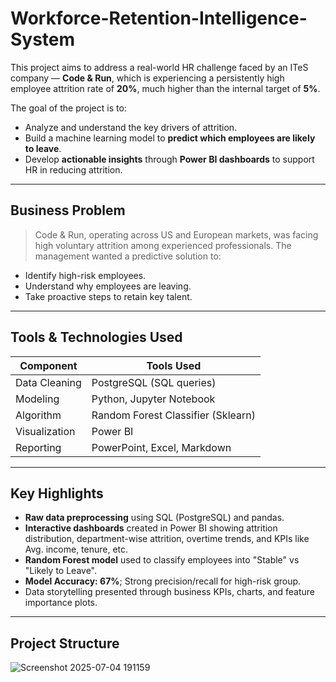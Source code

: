# Workforce-Retention-Intelligence-System
This project aims to address a real-world HR challenge faced by an ITeS company — **Code & Run**, which is experiencing a persistently high employee attrition rate of **20%**, much higher than the internal target of **5%**.

The goal of the project is to:
- Analyze and understand the key drivers of attrition.
- Build a machine learning model to **predict which employees are likely to leave**.
- Develop **actionable insights** through **Power BI dashboards** to support HR in reducing attrition.

---

##  Business Problem

> Code & Run, operating across US and European markets, was facing high voluntary attrition among experienced professionals. The management wanted a predictive solution to:
- Identify high-risk employees.
- Understand why employees are leaving.
- Take proactive steps to retain key talent.

---

##  Tools & Technologies Used

| Component        | Tools Used                         |
|------------------|------------------------------------|
| Data Cleaning    | PostgreSQL (SQL queries)           |
| Modeling         | Python, Jupyter Notebook           |
| Algorithm        | Random Forest Classifier (Sklearn) |
| Visualization    | Power BI                           |
| Reporting        | PowerPoint, Excel, Markdown        |

---

## Key Highlights
-  **Raw data preprocessing** using SQL (PostgreSQL) and pandas.
-  **Interactive dashboards** created in Power BI showing attrition distribution, department-wise attrition, overtime trends, and KPIs like Avg. income, tenure, etc.
-  **Random Forest model** used to classify employees into "Stable" vs "Likely to Leave".
-  **Model Accuracy: 67%**; Strong precision/recall for high-risk group.
-  Data storytelling presented through business KPIs, charts, and feature importance plots.

---

##  Project Structure



![Screenshot 2025-07-04 191159](https://github.com/user-attachments/assets/8883efaa-7133-4858-bdda-406ca3e6e54c)
